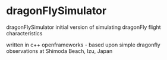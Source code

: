 # dragonFlySimulator
dragonFlySimulator initial version of simulating dragonFly flight characteristics

written in c++ openframeworks - based upon simple dragonfly observations at Shimoda Beach, Izu, Japan
